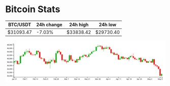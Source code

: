 # Bitcoin Stats

BTC/USDT|24h change|24h high|24h low|
|---|---|---|---|
|$31093.47|-7.03%|$33838.42|$29730.40|

<img src="./chart.svg">
